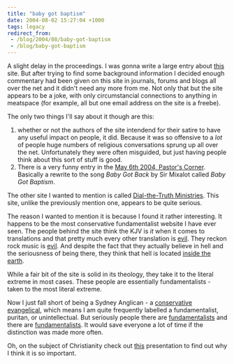 ```yaml
---
title: "baby got baptism"
date: 2004-08-02 15:27:04 +1000
tags: legacy
redirect_from:
 - /blog/2004/08/baby-got-baptism
 - /blog/baby-got-baptism
---
```


A slight delay in the proceedings. I was gonna write a large entry about <a href="http://objective.jesussave.us">this</a> site. But after trying to find some background information I decided enough commentary had been given on this site in journals, forums and blogs all over the net and it didn't need any more from me. Not only that but the site appears to be a joke, with only circumstancial connections to anything in meatspace (for example, all but one email address on the site is a freebe).

The only two things I'll say about it though are this:<ol><li>whether or not the authors of the site intendend for their satire to have any useful impact on people, it did. Because it was so offensive to a <em>lot</em> of people huge numbers of religious conversations sprung up all over the net. Unfortunately they were often misguided, but just having people think about this sort of stuff is good.</li><li>There is a very funny entry in the <a href="http://objective.jesussave.us/pastorscorner.html">May 6th 2004, Pastor's Corner</a>. Basically a rewrite to the song <em>Baby Got Back</em> by Sir Mixalot called <em>Baby Got Baptism</em>.</li></ol>

The other site I wanted to mention is called <a href="http://www.av1611.org/">Dial-the-Truth Ministries</a>. This site, unlike the previously mention one, appears to be quite serious.

The reason I wanted to mention it is because I found it rather interesting. It happens to be the most conservative fundamentalist website I have ever seen. The people behind the site think the KJV is <em>it</em> when it comes to translations and that pretty much every other translation is <a href="http://www.av1611.org/kjv/counterfeit.html">evil</a>. They reckon rock music is <a href="http://www.av1611.org/cqguide.html">evil</a>. And despite the fact that they actually believe in hell and the seriousness of being there, they think that hell is located <a href="http://www.av1611.org/hell.html">inside the earth</a>.

While a fair bit of the site is solid in its theology, they take it to the literal extreme in most cases. These people are essentially fundamentalists - taken to the most literal extreme.

Now I just fall short of being a Sydney Anglican - a <a href="http://www.afes.org.au/doctrinal.htm">conservative evangelical</a>, which means I am quite frequently labelled a fundamentalist, puritan, or unintellectual. But seriously people there are <a href="http://www.anglicanmedia.com.au/">fundamentalists</a> and there are <a href="http://www.av1611.org/">fundamentalists</a>. It would save everyone a lot of time if the distinction was made more often.


Oh, on the subject of Christianity check out <a href="http://www.matthiasmedia.com.au/2wtl/index.html">this</a> presentation to find out why I think it is so important.
